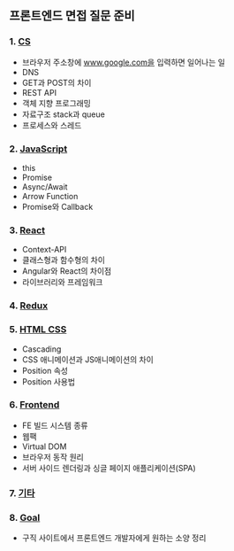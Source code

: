 ## 프론트엔드 면접 질문 준비

### 1. [CS](cs.md)
- 브라우저 주소창에 www.google.com을 입력하면 일어나는 일
- DNS
- GET과 POST의 차이
- REST API
- 객체 지향 프로그래밍
- 자료구조 stack과 queue
- 프로세스와 스레드

### 2. [JavaScript](javascript.md)
- this
- Promise
- Async/Await
- Arrow Function
- Promise와 Callback

### 3. [React](react.md)
- Context-API
- 클래스형과 함수형의 차이
- Angular와 React의 차이점
- 라이브러리와 프레임워크

### 4. [Redux](redux.md)

### 5. [HTML CSS](html-css.md)
- Cascading
- CSS 애니메이션과 JS애니메이션의 차이
- Position 속성
- Position 사용법

### 6. [Frontend](frontend.md)
- FE 빌드 시스템 종류
- 웹팩
- Virtual DOM
- 브라우저 동작 원리
- 서버 사이드 렌더링과 싱글 페이지 애플리케이션(SPA)

### 7. [기타](etc.md)

### 8. [Goal](goal.md)
- 구직 사이트에서 프론트엔드 개발자에게 원하는 소양 정리
